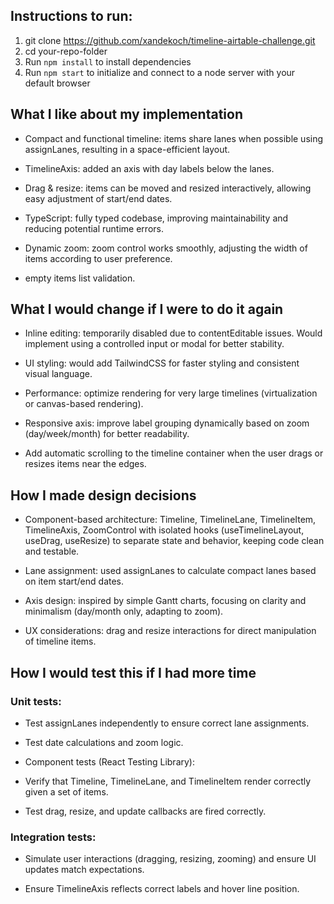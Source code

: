 ## Instructions to run:

1. git clone <https://github.com/xandekoch/timeline-airtable-challenge.git>
2. cd your-repo-folder
3. Run `npm install` to install dependencies
4. Run `npm start` to initialize and connect to a node server with your default browser

## What I like about my implementation

- Compact and functional timeline: items share lanes when possible using assignLanes, resulting in a space-efficient layout.

- TimelineAxis: added an axis with day labels below the lanes.

- Drag & resize: items can be moved and resized interactively, allowing easy adjustment of start/end dates.

- TypeScript: fully typed codebase, improving maintainability and reducing potential runtime errors.

- Dynamic zoom: zoom control works smoothly, adjusting the width of items according to user preference.

- empty items list validation.

## What I would change if I were to do it again

- Inline editing: temporarily disabled due to contentEditable issues. Would implement using a controlled input or modal for better stability.

- UI styling: would add TailwindCSS for faster styling and consistent visual language.

- Performance: optimize rendering for very large timelines (virtualization or canvas-based rendering).

- Responsive axis: improve label grouping dynamically based on zoom (day/week/month) for better readability.

- Add automatic scrolling to the timeline container when the user drags or resizes items near the edges.

## How I made design decisions

- Component-based architecture: Timeline, TimelineLane, TimelineItem, TimelineAxis, ZoomControl with isolated hooks (useTimelineLayout, useDrag, useResize) to separate state and behavior, keeping code clean and testable.

- Lane assignment: used assignLanes to calculate compact lanes based on item start/end dates.

- Axis design: inspired by simple Gantt charts, focusing on clarity and minimalism (day/month only, adapting to zoom).

- UX considerations: drag and resize interactions for direct manipulation of timeline items.

## How I would test this if I had more time

### Unit tests:

- Test assignLanes independently to ensure correct lane assignments.

- Test date calculations and zoom logic.

- Component tests (React Testing Library):

- Verify that Timeline, TimelineLane, and TimelineItem render correctly given a set of items.

- Test drag, resize, and update callbacks are fired correctly.

### Integration tests:

- Simulate user interactions (dragging, resizing, zooming) and ensure UI updates match expectations.

- Ensure TimelineAxis reflects correct labels and hover line position.
